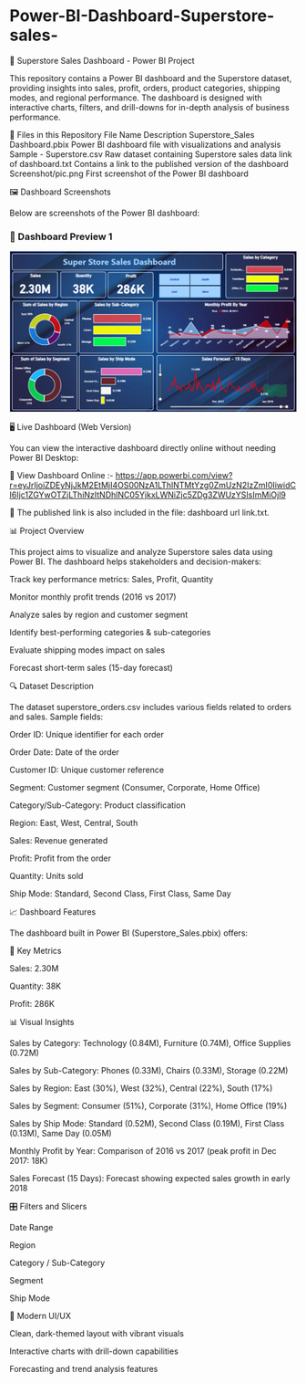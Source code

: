 # Power-BI-Dashboard-Superstore-sales-

🚗 Superstore Sales Dashboard - Power BI Project

This repository contains a Power BI dashboard and the Superstore dataset, providing insights into sales, profit, orders, product categories, shipping modes, and regional performance. The dashboard is designed with interactive charts, filters, and drill-downs for in-depth analysis of business performance.

📁 Files in this Repository
File Name	Description
Superstore_Sales Dashboard.pbix	Power BI dashboard file with visualizations and analysis
Sample - Superstore.csv	Raw dataset containing Superstore sales data
link of dashboard.txt	Contains a link to the published version of the dashboard
Screenshot/pic.png	First screenshot of the Power BI dashboard

🖼️ Dashboard Screenshots

Below are screenshots of the Power BI dashboard:

### 📌 Dashboard Preview 1
![Dashboard Screenshot 1](Screenshot/pic.png)

🖥️ Live Dashboard (Web Version)

You can view the interactive dashboard directly online without needing Power BI Desktop:

🔗 View Dashboard Online :- https://app.powerbi.com/view?r=eyJrIjoiZDEyNjJkM2EtMjI4OS00NzA1LThlNTMtYzg0ZmUzN2IzZmI0IiwidCI6Ijc1ZGYwOTZjLThiNzItNDhlNC05YjkxLWNiZjc5ZDg3ZWUzYSIsImMiOjl9

📄 The published link is also included in the file: dashboard url link.txt.

📊 Project Overview

This project aims to visualize and analyze Superstore sales data using Power BI. The dashboard helps stakeholders and decision-makers:

Track key performance metrics: Sales, Profit, Quantity

Monitor monthly profit trends (2016 vs 2017)

Analyze sales by region and customer segment

Identify best-performing categories & sub-categories

Evaluate shipping modes impact on sales

Forecast short-term sales (15-day forecast)

🔍 Dataset Description

The dataset superstore_orders.csv includes various fields related to orders and sales. Sample fields:

Order ID: Unique identifier for each order

Order Date: Date of the order

Customer ID: Unique customer reference

Segment: Customer segment (Consumer, Corporate, Home Office)

Category/Sub-Category: Product classification

Region: East, West, Central, South

Sales: Revenue generated

Profit: Profit from the order

Quantity: Units sold

Ship Mode: Standard, Second Class, First Class, Same Day

📈 Dashboard Features

The dashboard built in Power BI (Superstore_Sales.pbix) offers:

🔑 Key Metrics

Sales: 2.30M

Quantity: 38K

Profit: 286K

📊 Visual Insights

Sales by Category: Technology (0.84M), Furniture (0.74M), Office Supplies (0.72M)

Sales by Sub-Category: Phones (0.33M), Chairs (0.33M), Storage (0.22M)

Sales by Region: East (30%), West (32%), Central (22%), South (17%)

Sales by Segment: Consumer (51%), Corporate (31%), Home Office (19%)

Sales by Ship Mode: Standard (0.52M), Second Class (0.19M), First Class (0.13M), Same Day (0.05M)

Monthly Profit by Year: Comparison of 2016 vs 2017 (peak profit in Dec 2017: 18K)

Sales Forecast (15 Days): Forecast showing expected sales growth in early 2018

🎛️ Filters and Slicers

Date Range

Region

Category / Sub-Category

Segment

Ship Mode

🎨 Modern UI/UX

Clean, dark-themed layout with vibrant visuals

Interactive charts with drill-down capabilities

Forecasting and trend analysis features